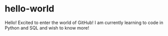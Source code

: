# hello-world

Hello! Excited to enter the world of GitHub! I am currently learning to code in Python and SQL and wish to know more!
